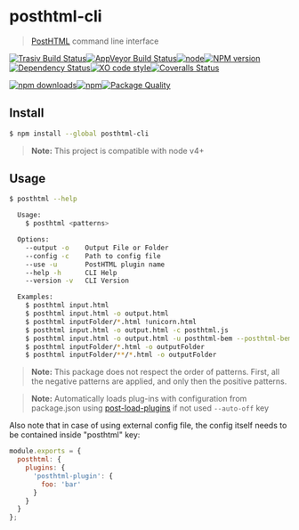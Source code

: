 # posthtml-cli
> [PostHTML][posthtml-url] сommand line interface

[![Trasiv Build Status][travis-image]][travis-url][![AppVeyor Build Status][appveyor-img]][appveyor][![node][node-image]][node-url][![NPM version][npm-image]][npm-url][![Dependency Status][depstat-image]][depstat-url][![XO code style][style]][style-url][![Coveralls Status][coveralls-image]][coveralls-url]

[![npm downloads][npm-download-image]][npm-download-url][![npm][npm-total-download-image]][npm-total-download-url][![Package Quality][pkg-q-image]][pkg-q-url]

## Install

```bash
$ npm install --global posthtml-cli
```
> **Note:** This project is compatible with node v4+

## Usage  
```bash
$ posthtml --help

  Usage: 
    $ posthtml <patterns>

  Options:
    --output -o    Output File or Folder
    --config -c    Path to config file
    --use -u       PostHTML plugin name
    --help -h      CLI Help
    --version -v   CLI Version

  Examples:
    $ posthtml input.html
    $ posthtml input.html -o output.html
    $ posthtml inputFolder/*.html !unicorn.html
    $ posthtml input.html -o output.html -c posthtml.js
    $ posthtml input.html -o output.html -u posthtml-bem --posthtml-bem.elemPrefix __
    $ posthtml inputFolder/*.html -o outputFolder
    $ posthtml inputFolder/**/*.html -o outputFolder
```
>**Note:** This package does not respect the order of patterns. First, all the negative patterns are applied, and only then the positive patterns.

> **Note:** Automatically loads plug-ins with configuration from package.json using [post-load-plugins](https://github.com/post-org/post-load-plugins) if not used `--auto-off` key

Also note that in case of using external config file, the config itself needs to be contained inside "posthtml" key:
```js
module.exports = {
  posthtml: {
    plugins: {
      'posthtml-plugin': {
        foo: 'bar'
      }
    }
  }
};
```

[posthtml-url]: http://github.com/posthtml/posthtml

[pkg-q-url]: http://packagequality.com/#?package=posthtml-cli
[pkg-q-image]: http://npm.packagequality.com/shield/posthtml-cli.svg?style=flat-square

[npm-total-download-url]: https://www.npmjs.com/package/posthtml-cli
[npm-total-download-image]: https://img.shields.io/npm/dt/posthtml-cli.svg?style=flat-square

[npm-download-url]: https://www.npmjs.com/package/posthtml-cli
[npm-download-image]: https://img.shields.io/npm/dm/posthtml-cli.svg?style=flat-square

[node-url]: ""
[node-image]: https://img.shields.io/node/v/post-sequence.svg?maxAge=2592000&style=flat-square

[npm-url]: https://npmjs.org/package/posthtml-cli
[npm-image]: http://img.shields.io/npm/v/posthtml-cli.svg?style=flat-square

[testen-url]: https://github.com/egoist/testen
[testen-image]: https://img.shields.io/badge/testen-passing-brightgreen.svg?style=flat-square

[travis-url]: https://travis-ci.org/posthtml/posthtml-cli
[travis-image]: http://img.shields.io/travis/posthtml/posthtml-cli/master.svg?style=flat-square&label=unix

[appveyor]:     https://ci.appveyor.com/project/GitScrum/posthtml-cli
[appveyor-img]: https://img.shields.io/appveyor/ci/GitScrum/posthtml-cli/master.svg?style=flat-square&label=windows

[coveralls-url]: https://coveralls.io/r/posthtml/posthtml-cli
[coveralls-image]: http://img.shields.io/coveralls/posthtml/posthtml-cli.svg?style=flat-square

[depstat-url]: https://david-dm.org/posthtml/posthtml-cli
[depstat-image]: https://david-dm.org/posthtml/posthtml-cli.svg?style=flat-square

[depstat-dev-url]: https://david-dm.org/posthtml/posthtml-cli
[depstat-dev-image]: https://david-dm.org/posthtml/posthtml-cli/dev-status.svg?style=flat-square

[style-url]: https://github.com/sindresorhus/xo
[style]: https://img.shields.io/badge/code_style-XO-5ed9c7.svg?style=flat-square
